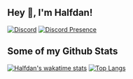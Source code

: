 ## Hey 👋, I'm Halfdan!
[![Discord](https://img.shields.io/discord/741705081715687424?label=&logo=discord&logoColor=ffffff&color=7389D8&labelColor=6A7EC2)](https://discord.lundhahn.dk)
[![Discord Presence](https://lanyard.cnrad.dev/api/507873841721376779)](https://discord.com/users/507873841721376779)
## Some of my Github Stats
[![Halfdan's wakatime stats](https://github-readme-stats.vercel.app/api/wakatime?username=halfdanlund)](https://github.com/anuraghazra/github-readme-stats)
[![Top Langs](https://github-readme-stats.vercel.app/api/top-langs/?username=HalfdanDK&layout=compact)](https://github.com/HalfdanDK/github-readme-stats)
